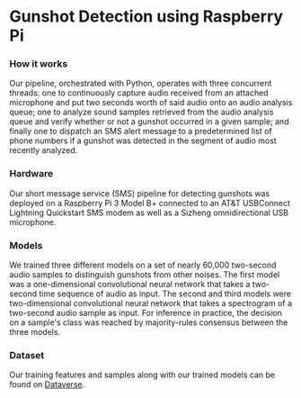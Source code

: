 # Gunshot Detection using Raspberry Pi

### How it works
Our  pipeline,  orchestrated  with  Python,  operates  with three  concurrent  threads:  one  to  continuously  capture  audio received  from  an  attached  microphone  and  put  two  seconds worth  of  said  audio  onto  an  audio  analysis  queue;  one  to analyze sound samples retrieved from the audio analysis queue and  verify  whether  or  not  a  gunshot  occurred  in  a  given sample;  and  finally  one  to  dispatch  an  SMS  alert  message to  a  predetermined  list  of  phone  numbers  if  a  gunshot  was detected in the segment of audio most recently analyzed. 

### Hardware
Our short message service (SMS) pipeline for detecting gunshots was deployed on a Raspberry Pi 3 Model B+ connected to an AT&T USBConnect Lightning Quickstart SMS modem as well as a Sizheng omnidirectional USB microphone. 

### Models
We trained three different models on a set of nearly 60,000 two-second audio samples to distinguish gunshots from other noises. The first model was a one-dimensional convolutional neural network that takes a two-second time sequence of audio as input. The second and third models were two-dimensional convolutional neural network that takes a spectrogram of a two-second audio sample as input. For inference in practice, the decision on a sample's class was reached by majority-rules consensus between the three models.

### Dataset
Our training features and samples along with our trained models can be found on [Dataverse](https://dataverse.harvard.edu/dataset.xhtml?persistentId=doi:10.7910/DVN/2KI6IH).
